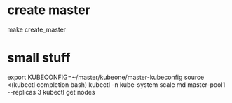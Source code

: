 
# create master
make create_master

# small stuff
export KUBECONFIG=~/master/kubeone/master-kubeconfig
source <(kubectl completion bash)
kubectl -n kube-system scale md master-pool1 --replicas 3
kubectl get nodes


